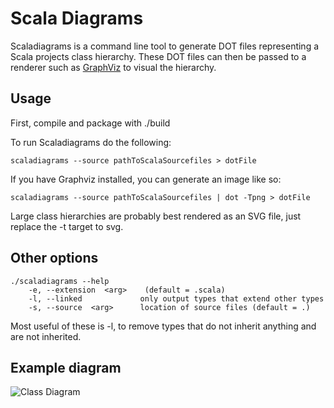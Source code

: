 Scala Diagrams
==============
Scaladiagrams is a command line tool to generate DOT files representing a Scala projects class hierarchy. These DOT files can then be passed to a renderer
such as [GraphViz](http://www.graphviz.org/) to visual the hierarchy.

Usage
-----
First, compile and package with ./build 

To run Scaladiagrams do the following:

	scaladiagrams --source pathToScalaSourcefiles > dotFile

If you have Graphviz installed, you can generate an image like so:

	scaladiagrams --source pathToScalaSourcefiles | dot -Tpng > dotFile

Large class hierarchies are probably best rendered as an SVG file, just replace the -t target to svg.

Other options
-------------

	./scaladiagrams --help
		-e, --extension  <arg>    (default = .scala) 
		-l, --linked             only output types that extend other types 
		-s, --source  <arg>      location of source files (default = .)

Most useful of these is -l, to remove types that do not inherit anything and are not inherited.

Example diagram
---------------
![Class Diagram](https://raw.github.com/mikeyhu/scaladiagrams/master/example-output/diagram.png)